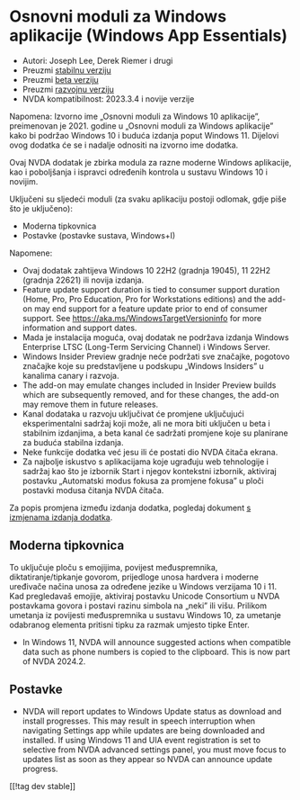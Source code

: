 # Osnovni moduli za Windows aplikacije (Windows App Essentials) #

* Autori: Joseph Lee, Derek Riemer i drugi
* Preuzmi [stabilnu verziju][1]
* Preuzmi [beta verziju][2]
* Preuzmi [razvojnu verziju][3]
* NVDA kompatibilnost: 2023.3.4 i novije verzije

Napomena: Izvorno ime „Osnovni moduli za Windows 10 aplikacije”, preimenovan
je 2021. godine u „Osnovni moduli za Windows aplikacije” kako bi podržao
Windows 10 i buduća izdanja poput Windows 11. Dijelovi ovog dodatka će se i
nadalje odnositi na izvorno ime dodatka.

Ovaj NVDA dodatak je zbirka modula za razne moderne Windows aplikacije, kao
i poboljšanja i ispravci određenih kontrola u sustavu Windows 10 i novijim.

Uključeni su sljedeći moduli (za svaku aplikaciju postoji odlomak, gdje piše
što je uključeno):

* Moderna tipkovnica
* Postavke (postavke sustava, Windows+I)

Napomene:

* Ovaj dodatak zahtijeva Windows 10 22H2 (gradnja 19045), 11 22H2 (gradnja
  22621) ili novija izdanja.
* Feature update support duration is tied to consumer support duration
  (Home, Pro, Pro Education, Pro for Workstations editions) and the add-on
  may end support for a feature update prior to end of consumer support. See
  <https://aka.ms/WindowsTargetVersioninfo> for more information and support
  dates.
* Mada je instalacija moguća, ovaj dodatak ne podržava izdanja Windows
  Enterprise LTSC (Long-Term Servicing Channel) i Windows Server.
* Windows Insider Preview gradnje neće podržati sve značajke, pogotovo
  značajke koje su predstavljene u podskupu „Windows Insiders” u kanalima
  canary i razvoja.
* The add-on may emulate changes included in Insider Preview builds which
  are subsequently removed, and for these changes, the add-on may remove
  them in future releases.
* Kanal dodataka u razvoju uključivat će promjene uključujući
  eksperimentalni sadržaj koji može, ali ne mora biti uključen u beta i
  stabilnim izdanjima, a beta kanal će sadržati promjene koje su planirane
  za buduća stabilna izdanja.
* Neke funkcije dodatka već jesu ili će postati dio NVDA čitača ekrana.
* Za najbolje iskustvo s aplikacijama koje ugrađuju web tehnologije i
  sadržaj kao što je izbornik Start i njegov kontekstni izbornik, aktiviraj
  postavku „Automatski modus fokusa za promjene fokusa” u ploči postavki
  modusa čitanja NVDA čitača.

Za popis promjena između izdanja dodatka, pogledaj dokument [s izmjenama
izdanja dodatka][4].

## Moderna tipkovnica

To uključuje ploču s emojijima, povijest međuspremnika,
diktatiranje/tipkanje govorom, prijedloge unosa hardvera i moderne uređivače
načina unosa za određene jezike u Windows verzijama 10 i 11. Kad pregledavaš
emojije, aktiviraj postavku Unicode Consortium u NVDA postavkama govora i
postavi razinu simbola na „neki” ili višu. Prilikom umetanja iz povijesti
međuspremnika u sustavu Windows 10, za umetanje odabranog elementa pritisni
tipku za razmak umjesto tipke Enter.

* In Windows 11, NVDA will announce suggested actions when compatible data
  such as phone numbers is copied to the clipboard. This is now part of NVDA
  2024.2.

## Postavke

* NVDA will report updates to Windows Update status as download and install
  progresses. This may result in speech interruption when navigating
  Settings app while updates are being downloaded and installed. If using
  Windows 11 and UIA event registration is set to selective from NVDA
  advanced settings panel, you must move focus to updates list as soon as
  they appear so NVDA can announce update progress.

[[!tag dev stable]]

[1]: https://www.nvaccess.org/addonStore/legacy?file=wintenApps

[2]: https://www.nvaccess.org/addonStore/legacy?file=wintenApps-beta

[3]: https://www.nvaccess.org/addonStore/legacy?file=wintenApps-dev

[4]: https://github.com/josephsl/wintenapps/wiki/w10changelog
